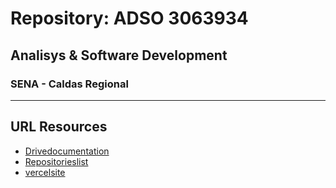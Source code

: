# Repository: ADSO 3063934
## Analisys &amp; Software Development 
### SENA - Caldas Regional
---
## URL Resources 
- [Drivedocumentation](https://drive.google.com/drive/folders/1cUEOsM44rpspMfyWvY_YlnXlIm9uffej?usp=share_link)
- [Repositorieslist](https://docs.google.com/spreadsheets/d/1M3B-qwrJN2wbeZmIBoA3r0hnP8yy4CKf2euV1oF61os/edit?usp=sharing)
- [vercelsite]()